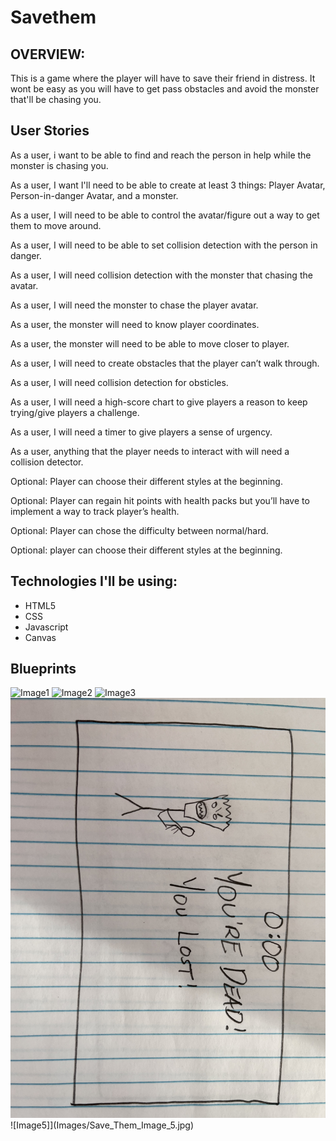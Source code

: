 # Savethem

## OVERVIEW: 
This is a game where the player will have to save their friend in distress. It wont be easy as you will have to get pass obstacles and avoid the monster that'll be chasing you.

## User Stories
As a user, i want to be able to find and reach the person in help while the monster is chasing you.

As a user, I want I'll need to be able to create at least 3 things: Player Avatar, Person-in-danger Avatar, and a monster. 

As a user, I will need to be able to control the avatar/figure out a way to get them to move around.

As a user, I will need to be able to set collision detection with the person in danger.

As a user, I will need collision detection with the monster that chasing the avatar.

As a user, I will need the monster to chase the player avatar.

As a user, the monster will need to know player coordinates.

As a user, the monster will need to be able to move closer to player.

As a user, I will need to create obstacles that the player can’t walk through.

As a user, I will need collision detection for obsticles.

As a user, I will need a high-score chart to give players a reason to keep trying/give players a challenge.

As a user, I will need a timer to give players a sense of urgency.

As a user, anything that the player needs to interact with will need a collision detector. 

Optional: Player can choose their different styles at the beginning.

Optional: Player can regain hit points with health packs but you’ll have to implement a way to track player’s health.

Optional: Player can chose the difficulty between normal/hard.

Optional: player can choose their different styles at the beginning.

## Technologies I'll be using:
- HTML5
- CSS
- Javascript
- Canvas

## Blueprints

![Image1](Images/Save_Them_Image_1.jpg)
![Image2](Images/Save_Them_Image_2.jpg)
![Image3](Images/Save_Them_Image_3.jpg)
![Image4](Images/Save_Them_Image_4.jpg)
![Image5]](Images/Save_Them_Image_5.jpg)